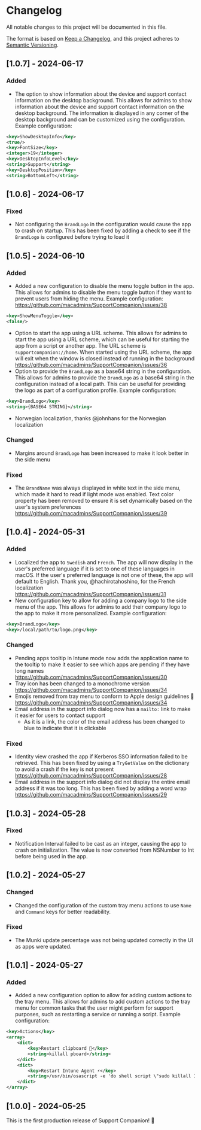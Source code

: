 # Changelog
All notable changes to this project will be documented in this file.

The format is based on [Keep a Changelog](https://keepachangelog.com/en/1.0.0/),
and this project adheres to [Semantic Versioning](https://semver.org/spec/v2.0.0.html).

## [1.0.7] - 2024-06-17
### Added
- The option to show information about the device and support contact information on the desktop background. This allows for admins to show information about the device and support contact information on the desktop background. The information is displayed in any corner of the desktop background and can be customized using the configuration. Example configuration:
```xml
<key>ShowDesktopInfo</key>
<true/>
<key>FontSize</key>
<integer>19</integer>
<key>DesktopInfoLevel</key>
<string>Support</string>
<key>DesktopPosition</key>
<string>BottomLeft</string>
```

## [1.0.6] - 2024-06-17
### Fixed
- Not configuring the `BrandLogo` in the configuration would cause the app to crash on startup. This has been fixed by adding a check to see if the `BrandLogo` is configured before trying to load it

## [1.0.5] - 2024-06-10
### Added
- Added a new configuration to disable the menu toggle button in the app. This allows for admins to disable the menu toggle button if they want to prevent users from hiding the menu. Example configuration: https://github.com/macadmins/SupportCompanion/issues/38
```xml
<key>ShowMenuToggle</key>
<false/>
```
- Option to start the app using a URL scheme. This allows for admins to start the app using a URL scheme, which can be useful for starting the app from a script or another app. The URL scheme is `supportcompanion://home`. When started using the URL scheme, the app will exit when the window is closed instead of running in the background https://github.com/macadmins/SupportCompanion/issues/36
- Option to provide the `BrandLogo` as a base64 string in the configuration. This allows for admins to provide the `BrandLogo` as a base64 string in the configuration instead of a local path. This can be useful for providing the logo as part of a configuration profile. Example configuration:
```xml
<key>BrandLogo</key>
<string>{BASE64 STRING}</string>
```
- Norwegian localization, thanks @johnhans for the Norwegian localization
### Changed
- Margins around `BrandLogo` has been increased to make it look better in the side menu
### Fixed
- The `BrandName` was always displayed in white text in the side menu, which made it hard to read if light mode was enabled. Text color property has been removed to ensure it is set dynamically based on the user's system preferences https://github.com/macadmins/SupportCompanion/issues/39

## [1.0.4] - 2024-05-31
### Added
- Localized the app to `Swedish` and `French`. The app will now display in the user's preferred language if it is set to one of these languages in macOS. If the user's preferred language is not one of these, the app will default to English. Thank you, @hachirotahoshino, for the French localization https://github.com/macadmins/SupportCompanion/issues/31
- New configuration key to allow for adding a company logo to the side menu of the app. This allows for admins to add their company logo to the app to make it more personalized. Example configuration:
```xml
<key>BrandLogo</key>
<key>/local/path/to/logo.png</key>
```
### Changed
- Pending apps tooltip in Intune mode now adds the application name to the tooltip to make it easier to see which apps are pending if they have long names https://github.com/macadmins/SupportCompanion/issues/30
- Tray icon has been changed to a monochrome version https://github.com/macadmins/SupportCompanion/issues/34
- Emojis removed from tray menu to conform to Apple design guidelines 🥺 https://github.com/macadmins/SupportCompanion/issues/34
- Email address in the support info dialog now has a `mailto:` link to make it easier for users to contact support
  - As it is a link, the color of the email address has been changed to blue to indicate that it is clickable
### Fixed
- Identity view crashed the app if Kerberos SSO information failed to be retrieved. This has been fixed by using a `TryGetValue` on the dictionary to avoid a crash if the key is not present https://github.com/macadmins/SupportCompanion/issues/28
- Email address in the support info dialog did not display the entire email address if it was too long. This has been fixed by adding a word wrap https://github.com/macadmins/SupportCompanion/issues/29

## [1.0.3] - 2024-05-28
### Fixed
- Notification Interval failed to be cast as an integer, causing the app to crash on initialization. The value is now converted from NSNumber to Int before being used in the app.

## [1.0.2] - 2024-05-27
### Changed
- Changed the configuration of the custom tray menu actions to use `Name` and `Command` keys for better readability.

### Fixed
- The Munki update percentage was not being updated correctly in the UI as apps were updated.

## [1.0.1] - 2024-05-27
### Added
- Added a new configuration option to allow for adding custom actions to the tray menu. This allows for admins to add custom actions to the tray menu for common tasks that the user might perform for support purposes, such as restarting a service or running a script. Example configuration:
```xml
<key>Actions</key>
<array>
    <dict>
        <key>Restart clipboard 🥹</key>
        <string>killall pboard</string>
    </dict>
    <dict>
        <key>Restart Intune Agent ⚡️</key>
        <string>/usr/bin/osascript -e 'do shell script \"sudo killall IntuneMdmAgent\" with administrator privileges'</string>
    </dict>
</array>
```


## [1.0.0] - 2024-05-25
This is the first production release of Support Companion! :tada: